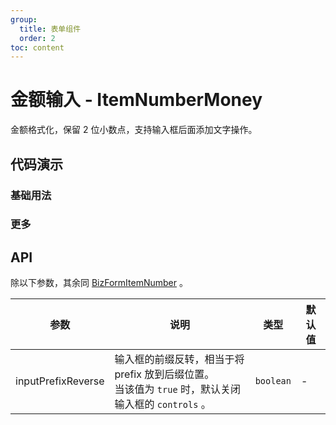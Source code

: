 ```yaml
---
group:
  title: 表单组件
  order: 2
toc: content
---
```


# 金额输入 - ItemNumberMoney

金额格式化，保留 2 位小数点，支持输入框后面添加文字操作。

## 代码演示

### 基础用法

<code src='../../src/demos/ItemNumberMoney/demos/basic.tsx'></code>

### 更多

<code src='../../src/demos/ItemNumberMoney/demos/exchange.tsx'></code>

## API

除以下参数，其余同 [BizFormItemNumber](/components/biz-form-item#number) 。

| 参数 | 说明 | 类型 | 默认值 |
| --- | --- | --- | --- |
| inputPrefixReverse | 输入框的前缀反转，相当于将 prefix 放到后缀位置。<br/>当该值为 `true` 时，默认关闭输入框的 `controls` 。 | `boolean` | - |
